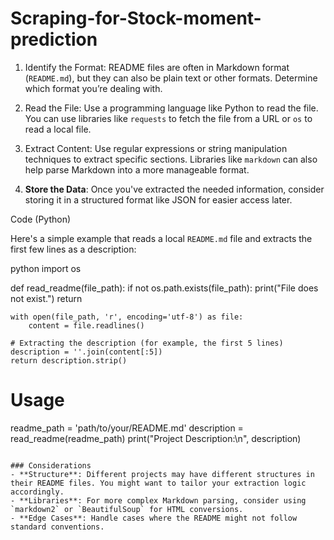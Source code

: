 # Scraping-for-Stock-moment-prediction

1. Identify the Format: README files are often in Markdown format (`README.md`), but they can also be plain text or other formats. Determine which format you’re dealing with.

2. Read the File: Use a programming language like Python to read the file. You can use libraries like `requests` to fetch the file from a URL or `os` to read a local file.

3. Extract Content: Use regular expressions or string manipulation techniques to extract specific sections. Libraries like `markdown` can also help parse Markdown into a more manageable format.

4. **Store the Data**: Once you've extracted the needed information, consider storing it in a structured format like JSON for easier access later.

 Code (Python)

Here's a simple example that reads a local `README.md` file and extracts the first few lines as a description:

python
import os

def read_readme(file_path):
    if not os.path.exists(file_path):
        print("File does not exist.")
        return

    with open(file_path, 'r', encoding='utf-8') as file:
        content = file.readlines()

    # Extracting the description (for example, the first 5 lines)
    description = ''.join(content[:5])
    return description.strip()

# Usage
readme_path = 'path/to/your/README.md'
description = read_readme(readme_path)
print("Project Description:\n", description)
```

### Considerations
- **Structure**: Different projects may have different structures in their README files. You might want to tailor your extraction logic accordingly.
- **Libraries**: For more complex Markdown parsing, consider using `markdown2` or `BeautifulSoup` for HTML conversions.
- **Edge Cases**: Handle cases where the README might not follow standard conventions.
